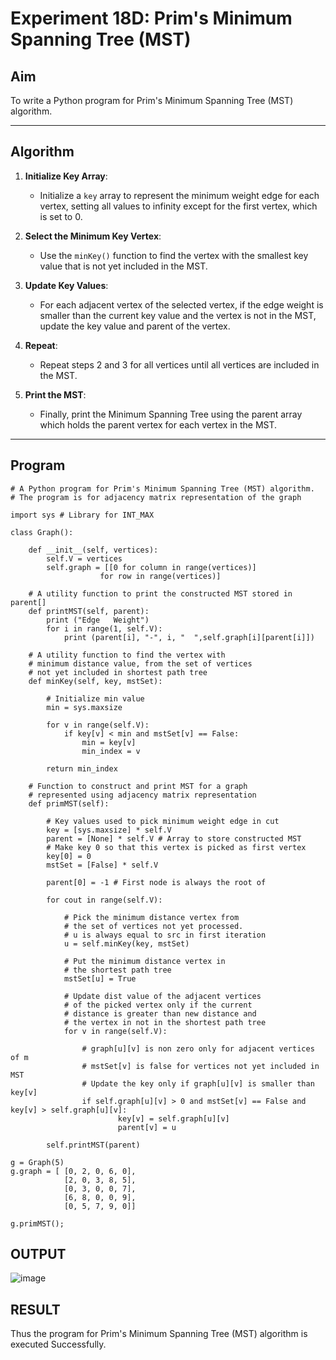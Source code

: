# Experiment 18D: Prim's Minimum Spanning Tree (MST)

## Aim
To write a Python program for Prim's Minimum Spanning Tree (MST) algorithm.

---

## Algorithm

1. **Initialize Key Array**:
   - Initialize a `key` array to represent the minimum weight edge for each vertex, setting all values to infinity except for the first vertex, which is set to 0.

2. **Select the Minimum Key Vertex**:
   - Use the `minKey()` function to find the vertex with the smallest key value that is not yet included in the MST.

3. **Update Key Values**:
   - For each adjacent vertex of the selected vertex, if the edge weight is smaller than the current key value and the vertex is not in the MST, update the key value and parent of the vertex.

4. **Repeat**:
   - Repeat steps 2 and 3 for all vertices until all vertices are included in the MST.

5. **Print the MST**:
   - Finally, print the Minimum Spanning Tree using the parent array which holds the parent vertex for each vertex in the MST.

---

## Program

```
# A Python program for Prim's Minimum Spanning Tree (MST) algorithm.
# The program is for adjacency matrix representation of the graph

import sys # Library for INT_MAX

class Graph():

	def __init__(self, vertices):
		self.V = vertices
		self.graph = [[0 for column in range(vertices)]
					for row in range(vertices)]

	# A utility function to print the constructed MST stored in parent[]
	def printMST(self, parent):
		print ("Edge   Weight")
		for i in range(1, self.V):
			print (parent[i], "-", i, "  ",self.graph[i][parent[i]])

	# A utility function to find the vertex with
	# minimum distance value, from the set of vertices
	# not yet included in shortest path tree
	def minKey(self, key, mstSet):

		# Initialize min value
		min = sys.maxsize

		for v in range(self.V):
			if key[v] < min and mstSet[v] == False:
				min = key[v]
				min_index = v

		return min_index

	# Function to construct and print MST for a graph
	# represented using adjacency matrix representation
	def primMST(self):

		# Key values used to pick minimum weight edge in cut
		key = [sys.maxsize] * self.V
		parent = [None] * self.V # Array to store constructed MST
		# Make key 0 so that this vertex is picked as first vertex
		key[0] = 0
		mstSet = [False] * self.V

		parent[0] = -1 # First node is always the root of

		for cout in range(self.V):

			# Pick the minimum distance vertex from
			# the set of vertices not yet processed.
			# u is always equal to src in first iteration
			u = self.minKey(key, mstSet)

			# Put the minimum distance vertex in
			# the shortest path tree
			mstSet[u] = True

			# Update dist value of the adjacent vertices
			# of the picked vertex only if the current
			# distance is greater than new distance and
			# the vertex in not in the shortest path tree
			for v in range(self.V):

				# graph[u][v] is non zero only for adjacent vertices of m
				# mstSet[v] is false for vertices not yet included in MST
				# Update the key only if graph[u][v] is smaller than key[v]
				if self.graph[u][v] > 0 and mstSet[v] == False and key[v] > self.graph[u][v]:
						key[v] = self.graph[u][v]
						parent[v] = u

		self.printMST(parent)

g = Graph(5)
g.graph = [ [0, 2, 0, 6, 0],
			[2, 0, 3, 8, 5],
			[0, 3, 0, 0, 7],
			[6, 8, 0, 0, 9],
			[0, 5, 7, 9, 0]]

g.primMST();
```

## OUTPUT
![image](https://github.com/user-attachments/assets/f746165e-a6c1-4be1-88b1-3a754edda69b)


## RESULT
Thus the program for Prim's Minimum Spanning Tree (MST) algorithm is executed Successfully.
